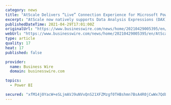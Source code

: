 ```yaml
---
category: news
title: "AtScale Delivers “Live” Connection Experience for Microsoft Power BI"
excerpt: "AtScale now natively supports Data Analysis Expressions (DAX), enabling Microsoft Power BI to connect to AtScale."
publishedDateTime: 2021-04-29T17:01:00Z
originalUrl: "https://www.businesswire.com/news/home/20210429005395/en/AtScale-Delivers-“Live”-Connection-Experience-for-Microsoft-Power-BI"
webUrl: "https://www.businesswire.com/news/home/20210429005395/en/AtScale-Delivers-“Live”-Connection-Experience-for-Microsoft-Power-BI"
type: article
quality: 17
heat: 17
published: false

provider:
  name: Business Wire
  domain: businesswire.com

topics:
  - Power BI

secured: "xfM14j0YacW+eSLjmAVJ9uNVvQnS21XFZMzgf0THBshmn7BsA4R0jCwWx7QdLtNo/L9kvYrxbqhM8C5mibilHqKl0S7txyuB4haW4qGbj9yL0XLqfzeLYhHjWEcbQDoOg1v2xbz4W2S3ggDoHqVoyRkg7UFB0BF2RZo5MdSoYqsp5dgjHiuiSB9iYTrROgxOyoaTQ2ZE1LbTo1GKSIX/emUUT095SzBP13UdhZRQ29hYDS8lXr7qUGY9s7UCfkEH0DuYyAa20qYNO8T2bYozjakn1Yr9ZPG9RTLwYN1G9PklBEJGQHvROYdys094b046ymuM1vlXVJR/eQNUdyNlO42napJwPl7/LLoGTZJOCqk=;lFpLJ0e1o7KFGNqgBFnPnw=="
---
```


